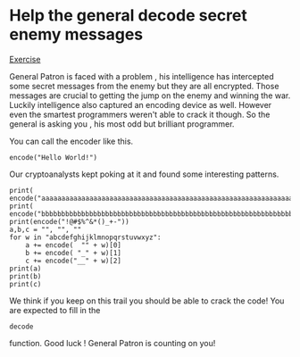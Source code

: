 # **Help the general decode secret enemy messages**
[Exercise](https://www.codewars.com/kata/52cf02cd825aef67070008fa)

General Patron is faced with a problem , his intelligence has intercepted some secret messages from the enemy but they are all encrypted. Those messages are crucial to getting the jump on the enemy and winning the war. Luckily intelligence also captured an encoding device as well. However even the smartest programmers weren't able to crack it though. So the general is asking you , his most odd but brilliant programmer.

You can call the encoder like this.

```
encode("Hello World!")
```

Our cryptoanalysts kept poking at it and found some interesting patterns.

```
print(
encode("aaaaaaaaaaaaaaaaaaaaaaaaaaaaaaaaaaaaaaaaaaaaaaaaaaaaaaaaaaaaaaaaaaaaaaaaaaaaaaa"))
print(
encode("bbbbbbbbbbbbbbbbbbbbbbbbbbbbbbbbbbbbbbbbbbbbbbbbbbbbbbbbbbbbbbbbbbbbb"))
print(encode("!@#$%^&*()_+-"))
a,b,c = "", "", ""
for w in "abcdefghijklmnopqrstuvwxyz":
    a += encode(  "" + w)[0]
    b += encode( "_" + w)[1]
    c += encode("__" + w)[2]
print(a)
print(b)
print(c)
```

We think if you keep on this trail you should be able to crack the code! You are expected to fill in the

```
decode
```

function. Good luck ! General Patron is counting on you!